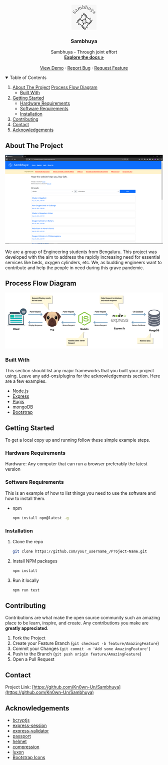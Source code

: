 <br />
<p align="center">
  <a href="https://github.com/Kn0wn-Un/Sambhuya">
    <img src="images/logo.jpeg" alt="Logo" width="80" height="80">
  </a>

  <h3 align="center">Sambhuya</h3>

  <p align="center">
    Sambhuya - Through joint effort
    <br />
    <a href="https://github.com/Kn0wn-Un/Sambhuya"><strong>Explore the docs »</strong></a>
    <br />
    <br />
    <a href="https://whispering-bayou-87828.herokuapp.com/">View Demo</a>
    ·
    <a href="https://github.com/Kn0wn-Un/Sambhuya/issues">Report Bug</a>
    ·
    <a href="https://github.com/Kn0wn-Un/Sambhuya/issues">Request Feature</a>
  </p>
</p>

<details open="open">
  <summary>Table of Contents</summary>
  <ol>
    <li>
      <a href="#about-the-project">About The Project</a>
      <a href="#process-flow-diagram">Process Flow Diagram</a>
      <ul>
        <li><a href="#built-with">Built With</a></li>
      </ul>
    </li>
    <li>
      <a href="#getting-started">Getting Started</a>
      <ul>
        <li><a href="#hardware-requirements">Hardware Requirements</a></li>
        <li><a href="#software-requirements">Software Requirements</a></li>
        <li><a href="#installation">Installation</a></li>
      </ul>
    </li>
    <li><a href="#contributing">Contributing</a></li>
    <li><a href="#contact">Contact</a></li>
    <li><a href="#acknowledgements">Acknowledgements</a></li>
  </ol>
</details>

## About The Project

[![Sambhuya][product-screenshot]](https://whispering-bayou-87828.herokuapp.com/)

We are a group of Engineering students from Bengaluru. This project was developed with the aim to address the rapidly increasing need for essential services like beds, oxygen cylinders, etc. We, as budding engineers want to contribute and help the people in need during this grave pandemic.

## Process Flow Diagram

[![Process Flow Diagram][process-diagram]](https://whispering-bayou-87828.herokuapp.com/)

### Built With

This section should list any major frameworks that you built your project using. Leave any add-ons/plugins for the acknowledgements section. Here are a few examples.

-   [Node.js](https://nodejs.org/en/)
-   [Express](https://expressjs.com/)
-   [Pugjs](https://pugjs.org/api/getting-started.html)
-   [mongoDB](https://www.mongodb.com/)
-   [Bootstrap](https://getbootstrap.com/)

## Getting Started

To get a local copy up and running follow these simple example steps.

### Hardware Requirements

Hardware: Any computer that can run a browser preferably the latest version

### Software Requirements

This is an example of how to list things you need to use the software and how to install them.

-   npm
    ```sh
    npm install npm@latest -g
    ```

### Installation

1. Clone the repo
    ```sh
    git clone https://github.com/your_username_/Project-Name.git
    ```
2. Install NPM packages
    ```sh
    npm install
    ```
3. Run it locally
    ```sh
    npm run test
    ```

## Contributing

Contributions are what make the open source community such an amazing place to be learn, inspire, and create. Any contributions you make are **greatly appreciated**.

1. Fork the Project
2. Create your Feature Branch (`git checkout -b feature/AmazingFeature`)
3. Commit your Changes (`git commit -m 'Add some AmazingFeature'`)
4. Push to the Branch (`git push origin feature/AmazingFeature`)
5. Open a Pull Request

## Contact

Project Link: [https://github.com/Kn0wn-Un/Sambhuya](https://github.com/Kn0wn-Un/Sambhuya)

## Acknowledgements

-   [bcryptjs](https://www.npmjs.com/package/bcryptjs)
-   [express-session](https://www.npmjs.com/package/express-session)
-   [express-validator](https://express-validator.github.io/)
-   [passport](http://www.passportjs.org/)
-   [helmet](https://helmetjs.github.io/)
-   [compression](https://www.npmjs.com/package/compression)
-   [luxon](https://www.npmjs.com/package/luxon)
-   [Bootstrap Icons](https://icons.getbootstrap.com/)

[product-screenshot]: images/screenshot.png
[process-diagram]: images/processflow.png
